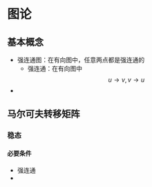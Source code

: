# 图论

## 基本概念

* 强连通图：在有向图中，任意两点都是强连通的
  * 强连通：在有向图中 $$u \to v, v \to u$$
* 

## 马尔可夫转移矩阵

### 稳态

#### 必要条件

* 强连通
* 